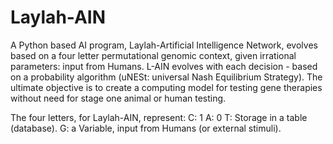 # Laylah-AIN
A Python based AI program, Laylah-Artificial Intelligence Network, evolves based on a four letter permutational genomic context, given irrational parameters: input from Humans. L-AIN evolves with each decision - based on a probability algorithm (uNESt: universal Nash Equilibrium Strategy). The ultimate objective is to create a computing model for testing gene therapies without need for stage one animal or human testing.

The four letters, for Laylah-AIN, represent:
C: 1
A: 0
T: Storage in a table (database).
G: a Variable, input from Humans (or external stimuli).

